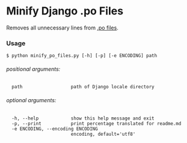 # Minify Django .po Files

Removes all unnecessary lines from [.po files](https://www.gnu.org/software/gettext/manual/html_node/PO-Files.html).

### Usage
`$ python minify_po_files.py [-h] [-p] [-e ENCODING] path`
###### positional arguments:
```
  path                  path of Django locale directory
```
###### optional arguments:
```
  -h, --help            show this help message and exit
  -p, --print           print percentage translated for readme.md
  -e ENCODING, --encoding ENCODING
                        encoding, default='utf8'
```
